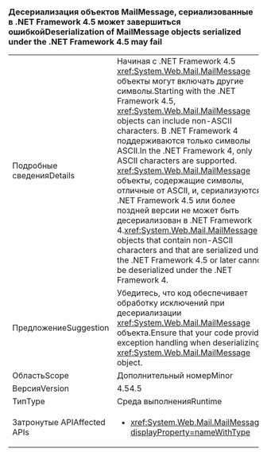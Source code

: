 ### <a name="deserialization-of-mailmessage-objects-serialized-under-the-net-framework-45-may-fail"></a><span data-ttu-id="be9ce-101">Десериализация объектов MailMessage, сериализованные в .NET Framework 4.5 может завершиться ошибкой</span><span class="sxs-lookup"><span data-stu-id="be9ce-101">Deserialization of MailMessage objects serialized under the .NET Framework 4.5 may fail</span></span>

|   |   |
|---|---|
|<span data-ttu-id="be9ce-102">Подробные сведения</span><span class="sxs-lookup"><span data-stu-id="be9ce-102">Details</span></span>|<span data-ttu-id="be9ce-103">Начиная с .NET Framework 4.5 <xref:System.Web.Mail.MailMessage> объекты могут включать другие символы.</span><span class="sxs-lookup"><span data-stu-id="be9ce-103">Starting with the .NET Framework 4.5, <xref:System.Web.Mail.MailMessage> objects can include non-ASCII characters.</span></span> <span data-ttu-id="be9ce-104">В .NET Framework 4 поддерживаются только символы ASCII.</span><span class="sxs-lookup"><span data-stu-id="be9ce-104">In the .NET Framework 4, only ASCII characters are supported.</span></span> <span data-ttu-id="be9ce-105"><xref:System.Web.Mail.MailMessage> объекты, содержащие символы, отличные от ASCII, и, сериализуются в .NET Framework 4.5 или более поздней версии не может быть десериализован в .NET Framework 4.</span><span class="sxs-lookup"><span data-stu-id="be9ce-105"><xref:System.Web.Mail.MailMessage> objects that contain non-ASCII characters and that are serialized under the .NET Framework 4.5 or later cannot be deserialized under the .NET Framework 4.</span></span>|
|<span data-ttu-id="be9ce-106">Предложение</span><span class="sxs-lookup"><span data-stu-id="be9ce-106">Suggestion</span></span>|<span data-ttu-id="be9ce-107">Убедитесь, что код обеспечивает обработку исключений при десериализации <xref:System.Web.Mail.MailMessage> объекта.</span><span class="sxs-lookup"><span data-stu-id="be9ce-107">Ensure that your code provides exception handling when deserializing a <xref:System.Web.Mail.MailMessage> object.</span></span>|
|<span data-ttu-id="be9ce-108">Область</span><span class="sxs-lookup"><span data-stu-id="be9ce-108">Scope</span></span>|<span data-ttu-id="be9ce-109">Дополнительный номер</span><span class="sxs-lookup"><span data-stu-id="be9ce-109">Minor</span></span>|
|<span data-ttu-id="be9ce-110">Версия</span><span class="sxs-lookup"><span data-stu-id="be9ce-110">Version</span></span>|<span data-ttu-id="be9ce-111">4.5</span><span class="sxs-lookup"><span data-stu-id="be9ce-111">4.5</span></span>|
|<span data-ttu-id="be9ce-112">Тип</span><span class="sxs-lookup"><span data-stu-id="be9ce-112">Type</span></span>|<span data-ttu-id="be9ce-113">Среда выполнения</span><span class="sxs-lookup"><span data-stu-id="be9ce-113">Runtime</span></span>|
|<span data-ttu-id="be9ce-114">Затронутые API</span><span class="sxs-lookup"><span data-stu-id="be9ce-114">Affected APIs</span></span>|<ul><li><xref:System.Web.Mail.MailMessage?displayProperty=nameWithType></li></ul>|

